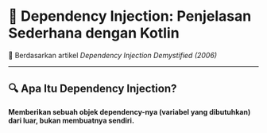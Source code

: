 # 🧩 Dependency Injection: Penjelasan Sederhana dengan Kotlin

📅 Berdasarkan artikel *Dependency Injection Demystified (2006)*  

---

## 🔍 Apa Itu Dependency Injection?
**Memberikan sebuah objek dependency-nya (variabel yang dibutuhkan) dari luar, bukan membuatnya sendiri.**








